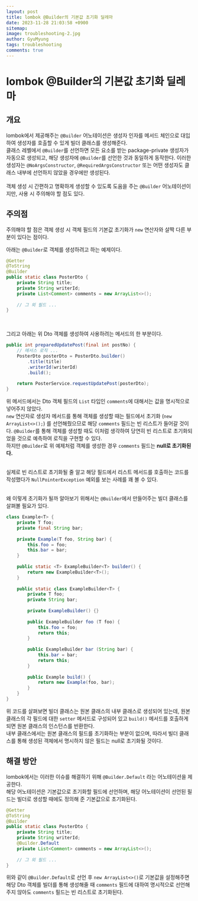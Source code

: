 ```yaml
---
layout: post
title: lombok @Builder의 기본값 초기화 딜레마
date: 2023-11-28 21:03:58 +0900
sitemap: 
image: troubleshooting-2.jpg
author: GyuMyung
tags: troubleshooting
comments: true
---
```


# lombok @Builder의 기본값 초기화 딜레마
## 개요

lombok에서 제공해주는 `@Builder` 어노테이션은 생성자 인자를 메서드 체인으로 대입하여 생성자를 호출할 수 있게 빌더 클래스를 생성해준다. <br/>
클래스 레벨에서 `@Builder`를 선언하면 모든 요소를 받는 package-private 생성자가 자동으로 생성되고, 해당 생성자에 `@Builder`를 선언한 것과 동일하게 동작한다. 이러한 생성자는 `@NoArgsConstructor`, `@RequiredArgsConstructor` 또는 어떤 생성자도 클래스 내부에 선언하지 않았을 경우에만 생성된다. <br/>
<br/>
객체 생성 시 간편하고 명확하게 생성할 수 있도록 도움을 주는 `@Builder` 어노테이션이지만, 사용 시 주의해야 할 점도 있다.

## 주의점

주의해야 할 점은 객체 생성 시 객체 필드의 기본값 초기화가 `new` 연산자와 살짝 다른 부분이 있다는 점이다. <br/>

아래는 `@Builder`로 객체를 생성하려고 하는 예제이다.

```java
@Getter
@ToString
@Builder
public static class PosterDto {
    private String title;
    private String writerId;
    private List<Comment> comments = new ArrayList<>();
    
    // 그 외 필드 ...
}
```
<br/>

그리고 아래는 위 Dto 객체를 생성하여 사용하려는 메서드의 한 부분이다.

```java
public int preparedUpdatePost(final int postNo) {
    // 메서스 로직 ...
    PosterDto posterDto = PosterDto.builder()
        .title(title)
        .writerId(writerId)
        .build();
    
    return PosterService.requestUpdatePost(posterDto);
}
```

위 메서드에서는 Dto 객체 필드의 `List` 타입인 `comments`에 대해서는 값을 명시적으로 넣어주지 않았다. <br/>
`new` 연산자로 생성자 메서드를 통해 객체를 생성할 때는 필드에서 초기화 (`new ArrayList<>();`) 를 선언해줬으므로 해당 `comments` 필드는 빈 리스트가 들어갈 것이다. `@Builder`를 통해 객체를 생성할 때도 이처럼 생각하여 당연히 빈 리스트로 초기화되었을 것으로 예측하여 로직을 구현할 수 있다. <br/>
하지만 `@Builder`로 위 예제처럼 객체를 생성한 경우 `comments` 필드는 **null로 초기화된다.** <br/>
<br/>

실제로 빈 리스트로 초기화될 줄 알고 해당 필드에서 리스트 메서드를 호출하는 코드를 작성했다가 `NullPointerException` 예외를 보는 사례를 꽤 볼 수 있다. <br/>
<br/>

왜 이렇게 초기화가 될까 알아보기 위해서는 `@Builder`에서 만들어주는 빌더 클래스를 살펴볼 필요가 있다. <br/>

```java
class Example<T> {
    private T foo;
    private final String bar;
    
    private Example(T foo, String bar) {
        this.foo = foo;
        this.bar = bar;
    }
    
    public static <T> ExampleBuilder<T> builder() {
        return new ExampleBuilder<T>();
    }
    
    public static class ExampleBuilder<T> {
        private T foo;
        private String bar;
        
        private ExampleBuilder() {}
        
        public ExampleBuilder foo (T foo) {
            this.foo = foo;
            return this;
        }
        
        public ExampleBuilder bar (String bar) {
            this.bar = bar;
            return this;
        }
        
        public Example build() {
            return new Example(foo, bar);
        }
    }
}
```

위 코드를 살펴보면 빌더 클래스는 원본 클래스의 내부 클래스로 생성되어 있는데, 원본 클래스의 각 필드에 대한 `setter` 메서드로 구성되어 있고 `build()` 메서드를 호출하게 되면 원본 클래스의 인스턴스를 반환한다. <br/>
내부 클래스에서는 원본 클래스의 필드를 초기화하는 부분이 없으며, 따라서 빌더 클래스를 통해 생성된 객체에서 명시하지 않은 필드는 null로 초기화될 것이다. <br/>

## 해결 방안
lombok에서는 이러한 이슈를 해결하기 위해 `@Builder.Default` 라는 어노테이션을 제공한다. <br/>
해당 어노테이션은 기본값으로 초기화할 필드에 선언하며, 해당 어노테이션이 선언된 필드는 빌더로 생성할 때에도 정의해 준 기본값으로 초기화된다. <br/>

```java
@Getter
@ToString
@Builder
public static class PosterDto {
    private String title;
    private String writerId;
    @Builder.Default
    private List<Comment> comments = new ArrayList<>();
    
    // 그 외 필드 ...
}
```

위와 같이 `@Builder.Default`로 선언 후 `new ArrayList<>()`로 기본값을 설정해주면 해당 Dto 객체를 빌더를 통해 생성해줄 때 `comments` 필드에 대하여 명시적으로 선언해주지 않아도 `comments` 필드는 빈 리스트로 초기화된다.
